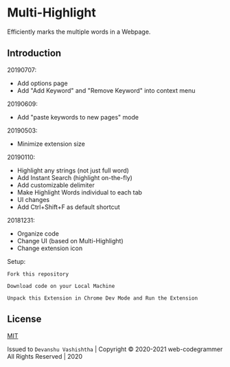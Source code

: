 # Multi-Highlight

Efficiently marks the multiple words in a Webpage.

## Introduction

20190707:
- Add options page
- Add "Add Keyword" and "Remove Keyword" into context menu

20190609:
- Add "paste keywords to new pages" mode

20190503:
- Minimize extension size

20190110:
- Highlight any strings (not just full word)
- Add Instant Search (highlight on-the-fly)
- Add customizable delimiter
- Make Highlight Words individual to each tab
- UI changes
- Add Ctrl+Shift+F as default shortcut

20181231:
- Organize code
- Change UI (based on Multi-Highlight)
- Change extension icon


Setup:
```
Fork this repository

Download code on your Local Machine 

Unpack this Extension in Chrome Dev Mode and Run the Extension
```

## License 

[MIT](https://github.com/web-codegrammer/MultiHighlighter-Chrome-Extension/blob/main/LICENSE)

Issued to ```Devanshu Vashishtha``` | Copyright ©️ 2020-2021 web-codegrammer All Rights Reserved | 2020
